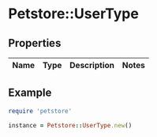 # Petstore::UserType

## Properties

| Name | Type | Description | Notes |
| ---- | ---- | ----------- | ----- |

## Example

```ruby
require 'petstore'

instance = Petstore::UserType.new()
```

